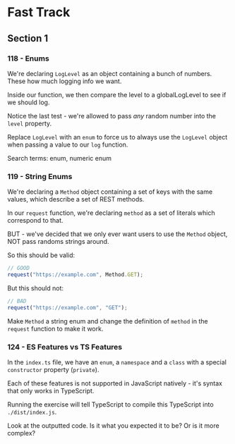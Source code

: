 # Fast Track

## Section 1

### 118 - Enums

We're declaring `LogLevel` as an object containing a bunch of numbers. These how much logging info we want.

Inside our function, we then compare the level to a globalLogLevel to see if we should log.

Notice the last test - we're allowed to pass _any_ random number into the `level` property.

Replace `LogLevel` with an `enum` to force us to always use the `LogLevel` object when passing a value to our `log` function.

Search terms: enum, numeric enum

### 119 - String Enums

We're declaring a `Method` object containing a set of keys with the same values, which describe a set of REST methods.

In our `request` function, we're declaring `method` as a set of literals which correspond to that.

BUT - we've decided that we only ever want users to use the `Method` object, NOT pass randoms strings around.

So this should be valid:

```ts
// GOOD
request("https://example.com", Method.GET);
```

But this should not:

```ts
// BAD
request("https://example.com", "GET");
```

Make `Method` a string enum and change the definition of `method` in the `request` function to make it work.

### 124 - ES Features vs TS Features

In the `index.ts` file, we have an `enum`, a `namespace` and a `class` with a special `constructor` property (`private`).

Each of these features is not supported in JavaScript natively - it's syntax that only works in TypeScript.

Running the exercise will tell TypeScript to compile this TypeScript into `./dist/index.js`.

Look at the outputted code. Is it what you expected it to be? Or is it more complex?

